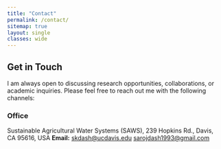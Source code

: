 ```yaml
---
title: "Contact"
permalink: /contact/
sitemap: true
layout: single
classes: wide
---
```

## Get in Touch
I am always open to discussing research opportunities, collaborations, or academic inquiries. Please feel free to reach out me with the following channels:

### Office
Sustainable Agricultural Water Systems (SAWS),
239 Hopkins Rd., Davis,
CA 95616, USA
**Email:**  [skdash@ucdavis.edu](mailto:skdash@ucdavis.edu)
            [sarojdash1993@gmail.com](mailto:sarojdash1993@gmail.com)
